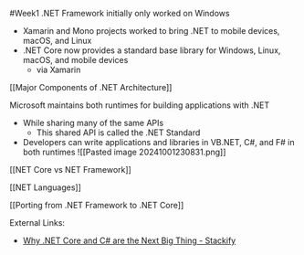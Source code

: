 #Week1 
.NET Framework initially only worked on Windows
- Xamarin and Mono projects worked to bring .NET to mobile devices, macOS, and Linux
- .NET Core now provides a standard base library for Windows, Linux, macOS, and mobile devices
	- via Xamarin

[[Major Components of .NET Architecture]]

Microsoft maintains both runtimes for building applications with .NET
- While sharing many of the same APIs
	- This shared API is called the .NET Standard
- Developers can write applications and libraries in VB.NET, C#, and F# in both runtimes
![[Pasted image 20241001230831.png]]

[[NET Core vs NET Framework]]

[[NET Languages]]

[[Porting from .NET Framework to .NET Core]]

External Links:
- [Why .NET Core and C# are the Next Big Thing - Stackify](https://stackify.com/net-core-csharp-next-programming-language/)




